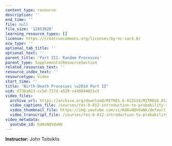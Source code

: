 ```yaml
---
content_type: resource
description: ''
end_time: ''
file: null
file_size: '12853820'
learning_resource_types: []
license: https://creativecommons.org/licenses/by-nc-sa/4.0/
ocw_type: ''
optional_tab_title: ''
optional_text: ''
parent_title: 'Part III: Random Processes'
parent_type: SupplementalResourceSection
related_resources_text: ''
resource_index_text: ''
resourcetype: Video
start_time: ''
title: "Birth-Death Processes \u2014 Part II"
uid: d73ba013-cc5d-737d-a529-c440044851c5
video_files:
  archive_url: https://archive.org/download/MITRES.6-012S18/MITRES6_012S18_L25-11_300k.mp4
  video_captions_file: /courses/res-6-012-introduction-to-probability-spring-2018/61ac903fb4e6508d815a85ea53bffb76_KdAsNQVdaNk.vtt
  video_thumbnail_file: https://img.youtube.com/vi/KdAsNQVdaNk/default.jpg
  video_transcript_file: /courses/res-6-012-introduction-to-probability-spring-2018/bc8180df6dc3e17be097ede069e20032_KdAsNQVdaNk.pdf
video_metadata:
  youtube_id: KdAsNQVdaNk
---
```


**Instructor:** John Tsitsiklis

